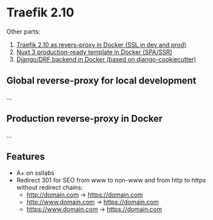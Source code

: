 # Traefik 2.10

Other parts:

1. [Traefik 2.10 as revers-proxy in Docker (SSL in dev and prod)](https://github.com/baikov/tpl-traefik)
2. [Nuxt 3 production-ready template in Docker (SPA/SSR)](https://github.com/baikov/tpl-nuxt3)
3. [Django/DRF backend in Docker (based on django-cookiecutter)](https://github.com/baikov/drf-tpl)

## Global reverse-proxy for local development

...

## Production reverse-proxy in Docker

...

## Features
- A+ on ssllabs
- Redirect 301 for SEO from www to non-www and from http to https without redirect chains:
    - http://domain.com -> https://domain.com
    - http://www.domain.com -> https://domain.com
    - https://www.domain.com -> https://domain.com
